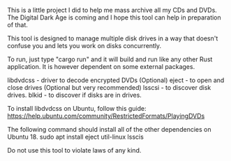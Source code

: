 This is a little project I did to help me mass archive all my CDs and DVDs. The Digital Dark Age is coming and I hope this tool can help in preparation of that.

This tool is designed to manage multiple disk drives in a way that doesn't confuse you and lets you work on disks concurrently.

To run, just type "cargo run" and it will build and run like any other Rust application.
It is however dependent on some external packages.

libdvdcss - driver to decode encrypted DVDs (Optional)
eject     - to open and close drives (Optional but very recommended)
lsscsi    - to discover disk drives.
blkid     - to discover if disks are in drives.

To install libdvdcss on Ubuntu, follow this guide:
https://help.ubuntu.com/community/RestrictedFormats/PlayingDVDs

The following command should install all of the other dependencies on Ubuntu 18.
sudo apt install eject util-linux lsscis

Do not use this tool to violate laws of any kind.
